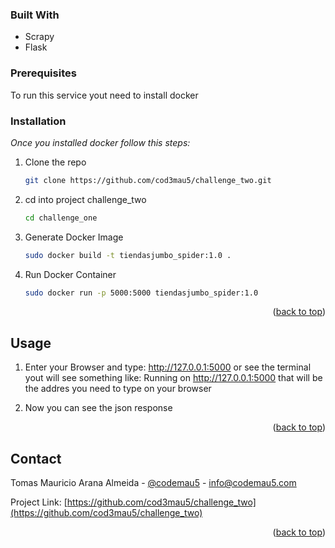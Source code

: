 <a name="readme-top"></a>

### Built With
 * Scrapy
 * Flask



<!-- GETTING STARTED -->

### Prerequisites

To run this service yout need to install docker

### Installation

_Once you installed docker follow this steps:_

1. Clone the repo
   ```sh
   git clone https://github.com/cod3mau5/challenge_two.git
   ```
2. cd into project challenge_two
   ```sh
   cd challenge_one
   ```
3. Generate Docker Image
   ```sh
   sudo docker build -t tiendasjumbo_spider:1.0 .
   ```
4. Run Docker Container
   ```sh
   sudo docker run -p 5000:5000 tiendasjumbo_spider:1.0
   ```

<p align="right">(<a href="#readme-top">back to top</a>)</p>

<!-- USAGE EXAMPLES -->
## Usage

1. Enter your Browser and type: http://127.0.0.1:5000 or see the terminal yout will see something like:
    Running on http://127.0.0.1:5000 that will be the addres you need to type on your browser

2. Now you can see the json response



<p align="right">(<a href="#readme-top">back to top</a>)</p>



<!-- CONTACT -->
## Contact

Tomas Mauricio Arana Almeida - [@codemau5](https://twitter.com/codemau5) - info@codemau5.com

Project Link: [https://github.com/cod3mau5/challenge_two](https://github.com/cod3mau5/challenge_two)

<p align="right">(<a href="#readme-top">back to top</a>)</p>
